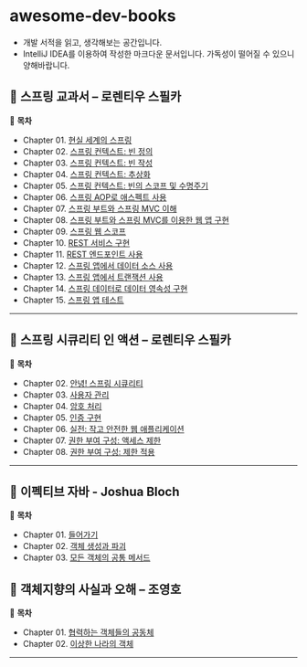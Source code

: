 # awesome-dev-books
- 개발 서적을 읽고, 생각해보는 공간입니다.
- IntelliJ IDEA를 이용하여 작성한 마크다운 문서입니다. 가독성이 떨어질 수 있으니 양해바랍니다.

## 📖 스프링 교과서 – 로렌티우 스필카

📌 **목차**  
- Chapter 01. [현실 세계의 스프링](https://github.com/chltjsdl0119/awesome-dev-books/blob/main/스프링%20교과서/현실%20세계의%20스프링.md)
- Chapter 02. [스프링 컨텍스트: 빈 정의](https://github.com/chltjsdl0119/awesome-dev-books/blob/main/스프링%20교과서/Chapter%2002.%20스프링%20컨텍스트%3A%20빈%20정의.md)
- Chapter 03. [스프링 컨텍스트: 빈 작성](https://github.com/chltjsdl0119/awesome-dev-books/blob/main/스프링%20교과서/Chapter%2003.%20스프링%20컨텍스트%3A%20빈%20작성.md)
- Chapter 04. [스프링 컨텍스트: 추상화](https://github.com/chltjsdl0119/awesome-dev-books/blob/main/스프링%20교과서/Chapter%2004.%20스프링%20컨텍스트%3A%20추상화.md)
- Chapter 05. [스프링 컨텍스트: 빈의 스코프 및 수명주기](https://github.com/chltjsdl0119/awesome-dev-books/blob/main/스프링%20교과서/Chapter%2005.%20스프링%20컨텍스트%3A%20빈의%20스코프%20및%20수명%20주기.md)
- Chapter 06. [스프링 AOP로 애스펙트 사용](https://github.com/chltjsdl0119/awesome-dev-books/blob/main/스프링%20교과서/Chapter%2006.%20스프링%20AOP로%20애스펙트%20사용.md)
- Chapter 07. [스프링 부트와 스프링 MVC 이해](https://github.com/chltjsdl0119/awesome-dev-books/blob/main/스프링%20교과서/Chapter%2007.%20스프링%20부트와%20스프링%20MVC%20이해.md)
- Chapter 08. [스프링 부트와 스프링 MVC를 이용한 웹 앱 구현](https://github.com/chltjsdl0119/awesome-dev-books/blob/main/스프링%20교과서/Chapter%2008.%20스프링%20부트와%20스프링%20MVC를%20이용한%20웹%20앱%20구현.md)
- Chapter 09. [스프링 웹 스코프](https://github.com/chltjsdl0119/awesome-dev-books/blob/main/스프링%20교과서/Chapter%2009.%20스프링%20웹%20스코프.md)
- Chapter 10. [REST 서비스 구현](https://github.com/chltjsdl0119/awesome-dev-books/blob/main/스프링%20교과서/Chapter%2010.%20REST%20서비스%20구현.md)
- Chapter 11. [REST 엔드포인트 사용](https://github.com/chltjsdl0119/awesome-dev-books/blob/main/스프링%20교과서/Chapter%2011.%20REST%20엔드포인트%20사용.md)
- Chapter 12. [스프링 앱에서 데이터 소스 사용](https://github.com/chltjsdl0119/awesome-dev-books/blob/main/스프링%20교과서/Chapter%2012.%20스프링%20앱에서%20데이터%20소스%20사용.md)
- Chapter 13. [스프링 앱에서 트랜잭션 사용](https://github.com/chltjsdl0119/awesome-dev-books/blob/main/스프링%20교과서/Chapter%2013.%20스프링%20앱에서%20트랜잭션%20사용.md)
- Chapter 14. [스프링 데이터로 데이터 영속성 구현](https://github.com/chltjsdl0119/awesome-dev-books/blob/main/스프링%20교과서/Chapter%2014.%20스프링%20데이터로%20데이터%20영속성%20구현.md)
- Chapter 15. [스프링 앱 테스트](https://github.com/chltjsdl0119/awesome-dev-books/blob/main/스프링%20교과서/Chapter%2015.%20스프링%20앱%20테스트.md)

---

## 📖 스프링 시큐리티 인 액션 – 로렌티우 스필카

📌 **목차**  
- Chapter 02. [안녕! 스프링 시큐리티](https://github.com/chltjsdl0119/awesome-dev-books/blob/main/스프링%20시큐리티%20인%20액션/Chapter%2002.%20안녕!%20스프링%20시큐리티.md)
- Chapter 03. [사용자 관리](https://github.com/chltjsdl0119/awesome-dev-books/blob/main/스프링%20시큐리티%20인%20액션/Chapter%2003.%20사용자%20관리.md)
- Chapter 04. [암호 처리](https://github.com/chltjsdl0119/awesome-dev-books/blob/main/스프링%20시큐리티%20인%20액션/Chapter%2004.%20암호%20처리.md)
- Chapter 05. [인증 구현](https://github.com/chltjsdl0119/awesome-dev-books/blob/main/스프링%20시큐리티%20인%20액션/Chapter%2005.%20인증%20구현.md)
- Chapter 06. [실전: 작고 안전한 웹 애플리케이션](https://github.com/chltjsdl0119/awesome-dev-books/blob/main/스프링%20시큐리티%20인%20액션/Chapter%2006.%20실전%3A%20작고%20안전한%20웹%20애플리케이션.md)
- Chapter 07. [권한 부여 구성: 액세스 제한](https://github.com/chltjsdl0119/awesome-dev-books/blob/main/스프링%20시큐리티%20인%20액션/Chapter%2007.%20권한%20부여%20구성%3A%20액세스%20제한.md)
- Chapter 08. [권한 부여 구성: 제한 적용](https://github.com/chltjsdl0119/awesome-dev-books/blob/main/스프링%20시큐리티%20인%20액션/Chapter%2008.%20권한%20부여%20구성%3A%20제한%20적용.md)

---

## 📖 이펙티브 자바 - Joshua Bloch

📌 **목차**  
- Chapter 01. [들어가기](https://github.com/chltjsdl0119/awesome-dev-books/blob/main/이펙티브%20자바/Chapter%2001.%20들어가기.md)
- Chapter 02. [객체 생성과 파괴](https://github.com/chltjsdl0119/awesome-dev-books/blob/main/이펙티브%20자바/Chapter%2002.%20객체%20생성과%20파괴.md)
- Chapter 03. [모든 객체의 공통 메서드](https://github.com/chltjsdl0119/awesome-dev-books/blob/main/이펙티브%20자바/Chapter%2003.%20모든%20객체의%20공통%20메서드.md)

## 📖 객체지향의 사실과 오해 – 조영호

📌 **목차**  
- Chapter 01. [협력하는 객체들의 공동체](https://github.com/chltjsdl0119/awesome-dev-books/blob/main/객체지향의%20사실과%20오해/협력하는%20객체들의%20공동체.md)
- Chapter 02. [이상한 나라의 객체](https://github.com/chltjsdl0119/awesome-dev-books/blob/main/객체지향의%20사실과%20오해/이상한%20나라의%20객체.md)

---
